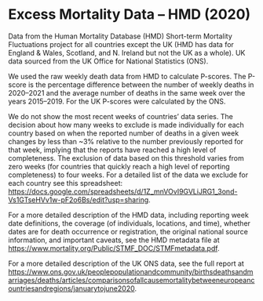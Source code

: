 # Excess Mortality Data – HMD (2020)

Data from the Human Mortality Database (HMD) Short-term Mortality Fluctuations project for all countries except the UK (HMD has data for England & Wales, Scotland, and N. Ireland but not the UK as a whole). UK data sourced from the UK Office for National Statistics (ONS).

We used the raw weekly death data from HMD to calculate P-scores. The P-score is the percentage difference between the number of weekly deaths in 2020–2021 and the average number of deaths in the same week over the years 2015–2019. For the UK P-scores were calculated by the ONS.

We do not show the most recent weeks of countries’ data series. The decision about how many weeks to exclude is made individually for each country based on when the reported number of deaths in a given week changes by less than ~3% relative to the number previously reported for that week, implying that the reports have reached a high level of completeness. The exclusion of data based on this threshold varies from zero weeks (for countries that quickly reach a high level of reporting completeness) to four weeks. For a detailed list of the data we exclude for each country see this spreadsheet: https://docs.google.com/spreadsheets/d/1Z_mnVOvI9GVLiJRG1_3ond-Vs1GTseHVv1w-pF2o6Bs/edit?usp=sharing.

For a more detailed description of the HMD data, including reporting week date definitions, the coverage (of individuals, locations, and time), whether dates are for death occurrence or registration, the original national source information, and important caveats, see the HMD metadata file at https://www.mortality.org/Public/STMF_DOC/STMFmetadata.pdf.

For a more detailed description of the UK ONS data, see the full report at https://www.ons.gov.uk/peoplepopulationandcommunity/birthsdeathsandmarriages/deaths/articles/comparisonsofallcausemortalitybetweeneuropeancountriesandregions/januarytojune2020.